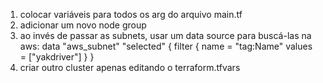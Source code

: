 1. colocar variáveis para todos os arg do arquivo main.tf
2. adicionar um novo node group
3. ao invés de passar as subnets, usar um data source para buscá-las na aws:
data "aws_subnet" "selected" {
  filter {
    name   = "tag:Name"
    values = ["yakdriver"]
  }
}
4. criar outro cluster apenas editando o terraform.tfvars
